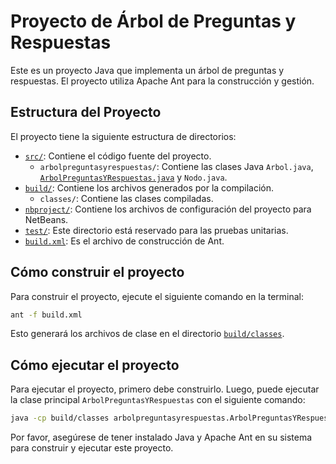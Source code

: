 # Proyecto de Árbol de Preguntas y Respuestas

Este es un proyecto Java que implementa un árbol de preguntas y respuestas. El proyecto utiliza Apache Ant para la construcción y gestión.

## Estructura del Proyecto

El proyecto tiene la siguiente estructura de directorios:

- [`src/`](command:_github.copilot.openRelativePath?%5B%22src%2F%22%5D "src/"): Contiene el código fuente del proyecto.
  - `arbolpreguntasyrespuestas/`: Contiene las clases Java `Arbol.java`, [`ArbolPreguntasYRespuestas.java`](command:_github.copilot.openRelativePath?%5B%22src%2Farbolpreguntasyrespuestas%2FArbolPreguntasYRespuestas.java%22%5D "src\arbolpreguntasyrespuestas\ArbolPreguntasYRespuestas.java") y `Nodo.java`.
- [`build/`](command:_github.copilot.openRelativePath?%5B%22build%2F%22%5D "build/"): Contiene los archivos generados por la compilación.
  - `classes/`: Contiene las clases compiladas.
- [`nbproject/`](command:_github.copilot.openRelativePath?%5B%22nbproject%2F%22%5D "nbproject/"): Contiene los archivos de configuración del proyecto para NetBeans.
- [`test/`](command:_github.copilot.openRelativePath?%5B%22test%2F%22%5D "test/"): Este directorio está reservado para las pruebas unitarias.
- [`build.xml`](command:_github.copilot.openRelativePath?%5B%22build.xml%22%5D "build.xml"): Es el archivo de construcción de Ant.

## Cómo construir el proyecto

Para construir el proyecto, ejecute el siguiente comando en la terminal:

```sh
ant -f build.xml
```

Esto generará los archivos de clase en el directorio [`build/classes`](command:_github.copilot.openRelativePath?%5B%22build%2Fclasses%22%5D "build/classes").

## Cómo ejecutar el proyecto

Para ejecutar el proyecto, primero debe construirlo. Luego, puede ejecutar la clase principal `ArbolPreguntasYRespuestas` con el siguiente comando:

```sh
java -cp build/classes arbolpreguntasyrespuestas.ArbolPreguntasYRespuestas
```

Por favor, asegúrese de tener instalado Java y Apache Ant en su sistema para construir y ejecutar este proyecto.
